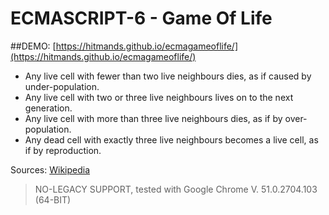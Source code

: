 ECMASCRIPT-6 - Game Of Life
=======

##DEMO:  [https://hitmands.github.io/ecmagameoflife/](https://hitmands.github.io/ecmagameoflife/)

- Any live cell with fewer than two live neighbours dies, as if caused by under-population.
- Any live cell with two or three live neighbours lives on to the next generation.
- Any live cell with more than three live neighbours dies, as if by over-population.
- Any dead cell with exactly three live neighbours becomes a live cell, as if by reproduction.


Sources: 
[Wikipedia](https://en.wikipedia.org/wiki/Conway%27s_Game_of_Life)

> NO-LEGACY SUPPORT, tested with Google Chrome V. 51.0.2704.103 (64-BIT)

